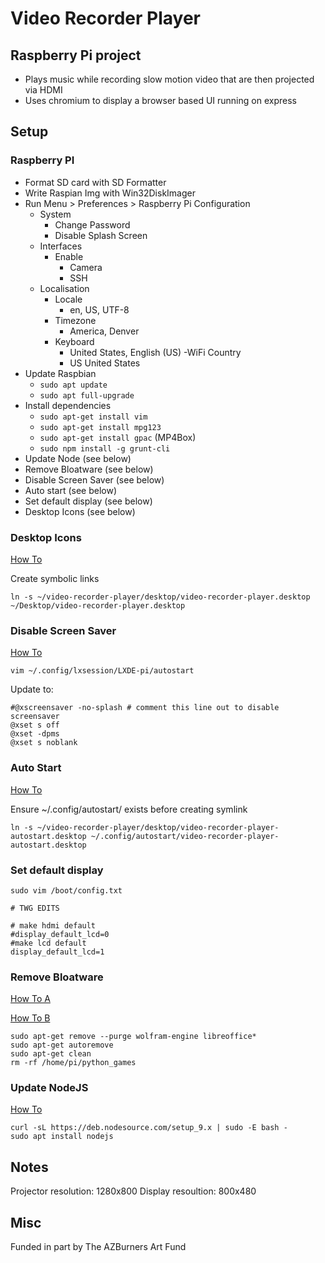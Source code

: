 # Video Recorder Player

## Raspberry Pi project

- Plays music while recording slow motion video that are then projected via HDMI
- Uses chromium to display a browser based UI running on express

## Setup

### Raspberry PI

- Format SD card with SD Formatter
- Write Raspian Img with Win32DiskImager
- Run Menu > Preferences > Raspberry Pi Configuration
  - System
    - Change Password
    - Disable Splash Screen
  - Interfaces
    - Enable
      - Camera
      - SSH
  - Localisation
    - Locale
      - en, US, UTF-8
    - Timezone
      - America, Denver
    - Keyboard
      - United States, English (US)
    -WiFi Country
      - US United States
- Update Raspbian
  - ```sudo apt update```
  - ```sudo apt full-upgrade```
- Install dependencies
  - ```sudo apt-get install vim```
  - ```sudo apt-get install mpg123```
  - ```sudo apt-get install gpac``` (MP4Box)
  - ```sudo npm install -g grunt-cli```
- Update Node (see below)
- Remove Bloatware (see below)
- Disable Screen Saver (see below)
- Auto start (see below)
- Set default display (see below)
- Desktop Icons (see below)

### Desktop Icons

[How To](http://www.raspberry-projects.com/pi/pi-operating-systems/raspbian/gui/desktop-shortcuts)

Create symbolic links

```
ln -s ~/video-recorder-player/desktop/video-recorder-player.desktop ~/Desktop/video-recorder-player.desktop
```

### Disable Screen Saver

[How To](https://www.raspberrypi.org/forums/viewtopic.php?f=91&t=163316)

```
vim ~/.config/lxsession/LXDE-pi/autostart
```

Update to:

```
#@xscreensaver -no-splash # comment this line out to disable screensaver
@xset s off
@xset -dpms
@xset s noblank
```

### Auto Start

[How To](https://obrienlabs.net/setup-raspberry-pi-kiosk-chromium/)

Ensure ~/.config/autostart/ exists before creating symlink

```
ln -s ~/video-recorder-player/desktop/video-recorder-player-autostart.desktop ~/.config/autostart/video-recorder-player-autostart.desktop
```

### Set default display

```sudo vim /boot/config.txt```

```
# TWG EDITS

# make hdmi default
#display_default_lcd=0
#make lcd default
display_default_lcd=1
```

### Remove Bloatware

[How To A](http://raspi.tv/2016/how-to-free-up-some-space-on-your-raspbian-sd-card-remove-wolfram-libreoffice)

[How To B](https://project.altservice.com/issues/418)

```
sudo apt-get remove --purge wolfram-engine libreoffice*
sudo apt-get autoremove
sudo apt-get clean
rm -rf /home/pi/python_games
```

### Update NodeJS

[How To](http://thisdavej.com/beginners-guide-to-installing-node-js-on-a-raspberry-pi/)

```
curl -sL https://deb.nodesource.com/setup_9.x | sudo -E bash -
sudo apt install nodejs
```

## Notes

Projector resolution: 1280x800
Display resoultion: 800x480

## Misc

Funded in part by The AZBurners Art Fund
